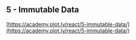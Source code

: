 ## 5 - Immutable Data

[https://academy.plot.ly/react/5-immutable-data/](https://academy.plot.ly/react/5-immutable-data/)
